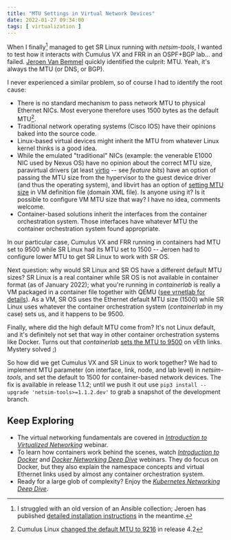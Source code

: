```yaml
---
title: "MTU Settings in Virtual Network Devices"
date: 2022-01-27 09:34:00
tags: [ virtualization ]
---
```

When I finally[^1] managed to get SR Linux running with *netsim-tools*, I wanted to test how it interacts with Cumulus VX and FRR in an OSPF+BGP lab... and failed. [Jeroen Van Bemmel](https://github.com/jbemmel) quickly identified the culprit: MTU. Yeah, it's always the MTU (or DNS, or BGP).

I never experienced a similar problem, so of course I had to identify the root cause:
<!--more-->
* There is no standard mechanism to pass network MTU to physical Ethernet NICs. Most everyone therefore uses 1500 bytes as the default MTU[^CL].
* Traditional network operating systems (Cisco IOS) have their opinions baked into the source code.
* Linux-based virtual devices might inherit the MTU from whatever Linux kernel thinks is a good idea.
* While the emulated "traditional" NICs (example: the venerable E1000 NIC used by Nexus OS) have no opinion about the correct MTU size, paravirtual drivers (at least [virtio](https://docs.oasis-open.org/virtio/virtio/v1.1/virtio-v1.1.html) -- see *feature bits*) have an option of passing the MTU size from the hypervisor to the guest device driver (and thus the operating system), and libvirt has an option of [setting MTU size](https://libvirt.org/formatdomain.html#mtu-configuration) in VM definition file (domain XML file). Is anyone using it? Is it possible to configure VM MTU size that way? I have no idea, comments welcome.
* Container-based solutions inherit the interfaces from the container orchestration system. Those interfaces have whatever MTU the container orchestration system found appropriate.

[^CL]: Cumulus Linux [changed the default MTU to 9216](https://docs.nvidia.com/networking-ethernet-software/cumulus-linux-42/Layer-1-and-Switch-Ports/Interface-Configuration-and-Management/Switch-Port-Attributes/) in release 4.2

In our particular case, Cumulus VX and FRR running in containers had MTU set to 9500 while SR Linux had its MTU set to 1500 -- Jeroen had to configure lower MTU  to get SR Linux to work with SR OS.

Next question: why would SR Linux and SR OS have a different default MTU sizes? SR Linux is a real container while SR OS is not available in container format (as of January 2022); what you're running in *containerlab* is really a VM packaged in a container file together with QEMU ([see vrnetlab for details](https://github.com/vrnetlab/vrnetlab)). As a VM, SR OS uses the Ethernet default MTU size (1500) while SR Linux uses whatever the container orchestration system (*containerlab* in my case) sets us, and it happens to be 9500.

Finally, where did the high default MTU come from? It's not Linux default, and it's definitely not set that way in other container orchestration systems like Docker. Turns out that *containerlab* [sets the MTU to 9500](https://containerlab.srlinux.dev/manual/network/#point-to-point-links) on vEth links. Mystery solved ;)

So how did we get Cumulus VX and SR Linux to work together? We had to implement MTU parameter (on interface, link, node, and lab level) in *netsim-tools*, and set the default to 1500 for container-based network devices. The fix is available in release 1.1.2; until we push it out use `pip3 install --upgrade 'netsim-tools>=1.1.2.dev'` to grab a snapshot of the development branch.

## Keep Exploring

* The virtual networking fundamentals are covered in _[Introduction to Virtualized Networking](https://www.ipspace.net/Introduction_to_Virtualized_Networking)_ webinar.
* To learn how containers work behind the scenes, watch _[Introduction to Docker](https://www.ipspace.net/Introduction_to_Docker)_ and _[Docker Networking Deep Dive](https://www.ipspace.net/Docker_Networking_Deep_Dive)_ webinars. They do focus on Docker, but they also explain the namespace concepts and virtual Ethernet links used by almost any container orchestration system.
* Ready for a large glob of complexity? Enjoy the _[Kubernetes Networking Deep Dive](https://www.ipspace.net/Kubernetes_Networking_Deep_Dive)_.

[^1]: I struggled with an old version of an Ansible collection; Jeroen has published [detailed installation instructions](https://netsim-tools.readthedocs.io/en/dev/caveats.html#nokia-sr-linux) in the meantime.